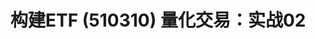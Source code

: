 # **构建ETF (510310) 量化交易：实战02**


















































































































































































































